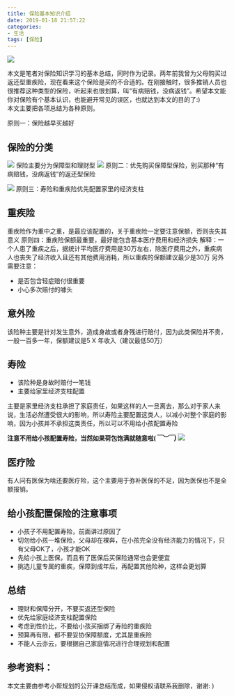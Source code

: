 ```yaml
---
title: 保险基本知识介绍
date: 2019-01-18 21:57:22
categories: 
- 生活
tags: [保险]
---
```

![](http://wx3.sinaimg.cn/mw690/71c65545gy1fzb4u6idwij20i90c0td0.jpg)
<!-- more -->

本文是笔者对保险知识学习的基本总结，同时作为记录。两年前我曾为父母购买过返还型重疾险，现在看来这个保险是买的不合适的。在刚接触时，很多推销人员也很推荐这种类型的保险，听起来也很划算，叫“有病赔钱，没病返钱”。希望本文能你对保险有个基本认识，也能避开常见的误区，也就达到本文的目的了:)  
本文主要把各项总结为各种原则。


原则一：保险越早买越好

## 保险的分类
![](http://wx2.sinaimg.cn/mw690/71c65545gy1fzb6r3whh3j21hc0u0408.jpg)
保险主要分为保障型和理财型
![](http://wx1.sinaimg.cn/mw690/71c65545gy1fzb6r4cpcnj21hc0u0dht.jpg)
原则二：优先购买保障型保险，别买那种“有病赔钱，没病返钱”的返还型保险

![](http://wx2.sinaimg.cn/mw690/71c65545gy1fzb76ifyynj21hc0u0gnn.jpg)
原则三：寿险和重疾险优先配置家里的经济支柱

## 重疾险
重疾险作为重中之重，是最应该配置的，关于重疾险一定要注意保额，否则丧失其意义
原则四：重疾险保额最重要，最好能包含基本医疗费用和经济损失
解释：一个人患了重疾之后，据统计平均医疗费用是30万左右，除医疗费用之外，重疾病人也丧失了经济收入且还有其他费用消耗，所以重疾的保额建议最少是30万
另外需要注意：
* 是否包含轻症赔付很重要
* 小心多次赔付的噱头


## 意外险
该险种主要是针对发生意外，造成身故或者身残进行赔付，因为此类保险并不贵，一般一百多一年，保额建议是5 X 年收入（建议最低50万）

## 寿险
* 该险种是身故时赔付一笔钱
* 主要给家里经济支柱配置

主要是家里经济支柱承担了家庭责任，如果这样的人一旦离去，那么对于家人来说，生活必然遭受很大的影响，所以寿险主要配置这类人，以减小对整个家庭的影响，因为小孩并不承担这类责任，所以可以不用给小孩配置寿险

**注意不用给小孩配置寿险，当然如果荷包饱满就随意啦(*￣︶￣)***
![](http://wx2.sinaimg.cn/mw690/71c65545gy1fzb74q7703j21hc0u0acp.jpg)

## 医疗险
有人问有医保为啥还要医疗险，这个主要用于弥补医保的不足，因为医保也不是全额报销。

## 给小孩配置保险的注意事项
* 小孩子不用配置寿险，前面讲过原因了
* 切勿给小孩一堆保险，父母却在裸奔，在小孩完全没有经济能力的情况下，只有父母OK了，小孩才能OK
* 先给小孩上医保，而且有了医保后买保险通常也会更便宜
* 挑选儿童专属的重疾，保障到成年后，再配置其他险种，这样会更划算

## 总结
* 理财和保障分开，不要买返还型保险
* 优先给家庭经济支柱配置保险
* 考虑到性价比，不要给小孩买捆绑了寿险的重疾险
* 预算再有限，都不要妥协保障额度，尤其是重疾险
* 不能人云亦云，要根据自己家庭情况进行合理规划和配置

## 参考资料：
本文主要由参考小帮规划的公开课总结而成，如果侵权请联系我删除，谢谢: )

